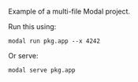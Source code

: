 Example of a multi-file Modal project.

Run this using:
```
modal run pkg.app --x 4242
```

Or serve:
```
modal serve pkg.app
```
